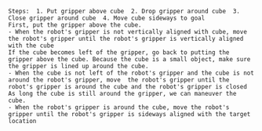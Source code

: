 
    Steps:  1. Put gripper above cube  2. Drop gripper around cube  3. Close gripper around cube  4. Move cube sideways to goal
    First, put the gripper above the cube.
    - When the robot's gripper is not vertically aligned with cube, move the robot's gripper until the robot's gripper is vertically aligned with the cube
    If the cube becomes left of the gripper, go back to putting the gripper above the cube. Because the cube is a small object, make sure the gripper is lined up around the cube.
    - When the cube is not left of the robot's gripper and the cube is not around the robot's gripper, move  the robot's gripper until the robot's gripper is around the cube and the robot's gripper is closed
    As long the cube is still around the gripper, we can maneuver the cube.
    - When the robot's gripper is around the cube, move the robot's gripper until the robot's gripper is sideways aligned with the target location